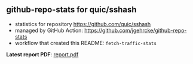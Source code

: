 ## github-repo-stats for quic/sshash

- statistics for repository https://github.com/quic/sshash
- managed by GitHub Action: https://github.com/jgehrcke/github-repo-stats
- workflow that created this README: `fetch-traffic-stats`

**Latest report PDF**: [report.pdf](https://github.com/njjetha/System-Design/raw/github-repo-stats/quic/sshash/latest-report/report.pdf)

